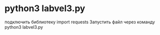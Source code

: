 # python3 labvel3.py
подключить библиотеку import requests
Запустить файл через команду python3 labvel3.py
